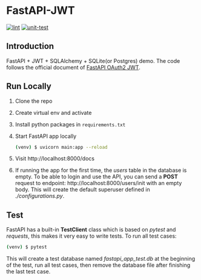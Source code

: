# FastAPI-JWT
[![lint](https://github.com/Redevil10/fastapi-jwt/actions/workflows/lint.yaml/badge.svg)](https://github.com/Redevil10/fastapi-jwt/actions/workflows/lint.yaml) [![unit-test](https://github.com/Redevil10/fastapi-jwt/actions/workflows/unit-test.yaml/badge.svg)](https://github.com/Redevil10/fastapi-jwt/actions/workflows/unit-test.yaml)
## Introduction
FastAPI + JWT + SQLAlchemy + SQLite(or Postgres) demo.
The code follows the official document of [FastAPI OAuth2 JWT](https://fastapi.tiangolo.com/tutorial/security/oauth2-jwt/).


## Run Locally
1. Clone the repo

2. Create virtual env and activate

3. Install python packages in `requirements.txt`

4. Start FastAPI app locally
    ```bash
    (venv) $ uvicorn main:app --reload
    ```
5. Visit http://localhost:8000/docs

6. If running the app for the first time, the *users* table in the database is empty. To be able to login and use the API, you can send a **POST** request to endpoint:
 http://localhost:8000/users/init with an empty body. This will create the default superuser defined in *./configurations.py*.

   
## Test
FastAPI has a built-in **TestClient** class which is based on *pytest* and *requests*, this makes it very easy to write tests.
To run all test cases: 
```bash
(venv) $ pytest
```
This will create a test database named *fastapi_app_test.db* at the beginning of the test, run all test cases, then remove the database file after finishing the last test case. 
